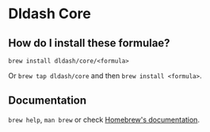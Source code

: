 # Dldash Core

## How do I install these formulae?

`brew install dldash/core/<formula>`

Or `brew tap dldash/core` and then `brew install <formula>`.

## Documentation

`brew help`, `man brew` or check [Homebrew's documentation](https://docs.brew.sh).
